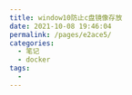 ```yaml
---
title: window10防止c盘镜像存放
date: 2021-10-08 19:46:04
permalink: /pages/e2ace5/
categories:
  - 笔记
  - docker
tags:
  - 
---
```


